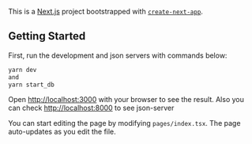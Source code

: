 This is a [Next.js](https://nextjs.org/) project bootstrapped with [`create-next-app`](https://github.com/vercel/next.js/tree/canary/packages/create-next-app).

## Getting Started

First, run the development and json servers with commands below:

```bash
yarn dev
and 
yarn start_db
```

Open [http://localhost:3000](http://localhost:3000) with your browser to see the result. 
Also you can check [http://localhost:8000](http://localhost:8000) to see json-server

You can start editing the page by modifying `pages/index.tsx`. The page auto-updates as you edit the file.
